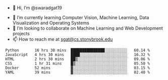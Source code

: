 - 👋 Hi, I’m @swaradgat19
<!-- - 👀 I’m interested in  -->
- 🌱 I’m currently learning Computer Vision, Machine Learning, Data Visualization and Operating Systems
- 💞️ I’m looking to collaborate on Machine Learning and Web Development projects 
- 📫 How to reach me at sgat@cs.stonybrook.edu

<!--START_SECTION:waka-->

```text
Python       16 hrs 38 mins  ███████████████░░░░░░░░░░   60.14 %
JavaScript   4 hrs 30 mins   ████░░░░░░░░░░░░░░░░░░░░░   16.32 %
HTML         2 hrs 30 mins   ██▒░░░░░░░░░░░░░░░░░░░░░░   09.06 %
CSS          1 hr 31 mins    █▒░░░░░░░░░░░░░░░░░░░░░░░   05.50 %
Docker       52 mins         ▓░░░░░░░░░░░░░░░░░░░░░░░░   03.15 %
YAML         39 mins         ▓░░░░░░░░░░░░░░░░░░░░░░░░   02.40 %
```

<!--END_SECTION:waka-->

<!---
swaradgat19/swaradgat19 is a ✨ special ✨ repository because its `README.md` (this file) appears on your GitHub profile.
You can click the Preview link to take a look at your changes.
--->
